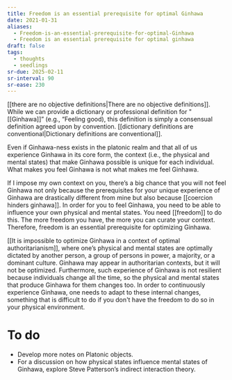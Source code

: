```yaml
---
title: Freedom is an essential prerequisite for optimal Ginhawa
date: 2021-01-31
aliases:
  - Freedom-is-an-essential-prerequisite-for-optimal-Ginhawa
  - Freedom is an essential prerequisite for optimal ginhawa
draft: false
tags:
  - thoughts
  - seedlings
sr-due: 2025-02-11
sr-interval: 90
sr-ease: 230
---
```

[[there are no objective definitions|There are no objective definitions]]. While we can provide a dictionary or professional definition for "[[Ginhawa]]” (e.g., “Feeling good), this definition is simply a consensual definition agreed upon by convention. [[dictionary definitions are conventional|Dictionary definitions are conventional]].

Even if Ginhawa-ness exists in the platonic realm and that all of us experience Ginhawa in its core form, the context (i.e., the physical and mental states) that make Ginhawa possible is unique for each individual. What makes you feel Ginhawa is not what makes me feel Ginhawa.

If I impose my own context on you, there’s a big chance that you will not feel Ginhawa not only because the prerequisites for your unique experience of Ginhawa are drastically different from mine but also because [[coercion hinders ginhawa]]. In order for you to feel Ginhawa, you need to be able to influence your own physical and mental states. You need [[freedom]] to do this. The more freedom you have, the more you can curate your context. Therefore, freedom is an essential prerequisite for optimizing Ginhawa.

[[It is impossible to optimize Ginhawa in a context of optimal authoritarianism]], where one’s physical and mental states are optimally dictated by another person, a group of persons in power, a majority, or a dominant culture. Ginhawa may appear in authoritarian contexts, but it will not be optimized. Furthermore, such experience of Ginhawa is not resilient because individuals change all the time, so the physical and mental states that produce Ginhawa for them changes too. In order to continuously experience Ginhawa, one needs to adapt to these internal changes, something that is difficult to do if you don't have the freedom to do so in your physical environment.

# To do

- Develop more notes on Platonic objects.
- For a discussion on how physical states influence mental states of Ginhawa, explore Steve Patterson’s indirect interaction theory.